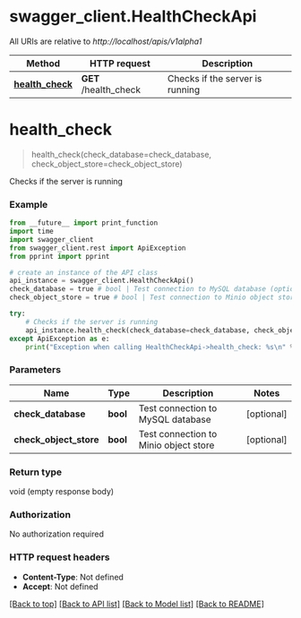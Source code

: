 # swagger_client.HealthCheckApi

All URIs are relative to *http://localhost/apis/v1alpha1*

Method | HTTP request | Description
------------- | ------------- | -------------
[**health_check**](HealthCheckApi.md#health_check) | **GET** /health_check | Checks if the server is running


# **health_check**
> health_check(check_database=check_database, check_object_store=check_object_store)

Checks if the server is running

### Example
```python
from __future__ import print_function
import time
import swagger_client
from swagger_client.rest import ApiException
from pprint import pprint

# create an instance of the API class
api_instance = swagger_client.HealthCheckApi()
check_database = true # bool | Test connection to MySQL database (optional)
check_object_store = true # bool | Test connection to Minio object store (optional)

try:
    # Checks if the server is running
    api_instance.health_check(check_database=check_database, check_object_store=check_object_store)
except ApiException as e:
    print("Exception when calling HealthCheckApi->health_check: %s\n" % e)
```

### Parameters

Name | Type | Description  | Notes
------------- | ------------- | ------------- | -------------
 **check_database** | **bool**| Test connection to MySQL database | [optional] 
 **check_object_store** | **bool**| Test connection to Minio object store | [optional] 

### Return type

void (empty response body)

### Authorization

No authorization required

### HTTP request headers

 - **Content-Type**: Not defined
 - **Accept**: Not defined

[[Back to top]](#) [[Back to API list]](../README.md#documentation-for-api-endpoints) [[Back to Model list]](../README.md#documentation-for-models) [[Back to README]](../README.md)

